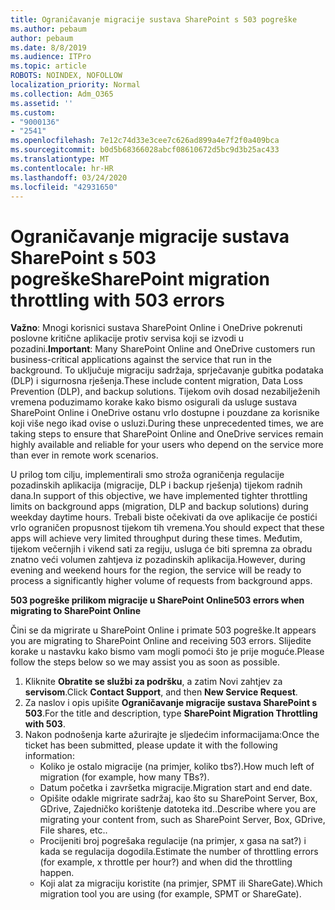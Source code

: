 ```yaml
---
title: Ograničavanje migracije sustava SharePoint s 503 pogreške
ms.author: pebaum
author: pebaum
ms.date: 8/8/2019
ms.audience: ITPro
ms.topic: article
ROBOTS: NOINDEX, NOFOLLOW
localization_priority: Normal
ms.collection: Adm_O365
ms.assetid: ''
ms.custom:
- "9000136"
- "2541"
ms.openlocfilehash: 7e12c74d33e3cee7c626ad899a4e7f2f0a409bca
ms.sourcegitcommit: b0d5b68366028abcf08610672d5bc9d3b25ac433
ms.translationtype: MT
ms.contentlocale: hr-HR
ms.lasthandoff: 03/24/2020
ms.locfileid: "42931650"
---
```

# <a name="sharepoint-migration-throttling-with-503-errors"></a><span data-ttu-id="c4b8e-102">Ograničavanje migracije sustava SharePoint s 503 pogreške</span><span class="sxs-lookup"><span data-stu-id="c4b8e-102">SharePoint migration throttling with 503 errors</span></span>

<span data-ttu-id="c4b8e-103">**Važno**: Mnogi korisnici sustava SharePoint Online i OneDrive pokrenuti poslovne kritične aplikacije protiv servisa koji se izvodi u pozadini.</span><span class="sxs-lookup"><span data-stu-id="c4b8e-103">**Important**: Many SharePoint Online and OneDrive customers run business-critical applications against the service that run in the background.</span></span> <span data-ttu-id="c4b8e-104">To uključuje migraciju sadržaja, sprječavanje gubitka podataka (DLP) i sigurnosna rješenja.</span><span class="sxs-lookup"><span data-stu-id="c4b8e-104">These include content migration, Data Loss Prevention (DLP), and backup solutions.</span></span> <span data-ttu-id="c4b8e-105">Tijekom ovih dosad nezabilježenih vremena poduzimamo korake kako bismo osigurali da usluge sustava SharePoint Online i OneDrive ostanu vrlo dostupne i pouzdane za korisnike koji više nego ikad ovise o usluzi.</span><span class="sxs-lookup"><span data-stu-id="c4b8e-105">During these unprecedented times, we are taking steps to ensure that SharePoint Online and OneDrive services remain highly available and reliable for your users who depend on the service more than ever in remote work scenarios.</span></span>

<span data-ttu-id="c4b8e-106">U prilog tom cilju, implementirali smo stroža ograničenja regulacije pozadinskih aplikacija (migracije, DLP i backup rješenja) tijekom radnih dana.</span><span class="sxs-lookup"><span data-stu-id="c4b8e-106">In support of this objective, we have implemented tighter throttling limits on background apps (migration, DLP and backup solutions) during weekday daytime hours.</span></span> <span data-ttu-id="c4b8e-107">Trebali biste očekivati da ove aplikacije će postići vrlo ograničen propusnost tijekom tih vremena.</span><span class="sxs-lookup"><span data-stu-id="c4b8e-107">You should expect that these apps will achieve very limited throughput during these times.</span></span> <span data-ttu-id="c4b8e-108">Međutim, tijekom večernjih i vikend sati za regiju, usluga će biti spremna za obradu znatno veći volumen zahtjeva iz pozadinskih aplikacija.</span><span class="sxs-lookup"><span data-stu-id="c4b8e-108">However, during evening and weekend hours for the region, the service will be ready to process a significantly higher volume of requests from background apps.</span></span>

<span data-ttu-id="c4b8e-109">**503 pogreške prilikom migracije u SharePoint Online**</span><span class="sxs-lookup"><span data-stu-id="c4b8e-109">**503 errors when migrating to SharePoint Online**</span></span>

<span data-ttu-id="c4b8e-110">Čini se da migrirate u SharePoint Online i primate 503 pogreške.</span><span class="sxs-lookup"><span data-stu-id="c4b8e-110">It appears you are migrating to SharePoint Online and receiving 503 errors.</span></span> <span data-ttu-id="c4b8e-111">Slijedite korake u nastavku kako bismo vam mogli pomoći što je prije moguće.</span><span class="sxs-lookup"><span data-stu-id="c4b8e-111">Please follow the steps below so we may assist you as soon as possible.</span></span> 

1. <span data-ttu-id="c4b8e-112">Kliknite **Obratite se službi za podršku**, a zatim Novi zahtjev za **servisom**.</span><span class="sxs-lookup"><span data-stu-id="c4b8e-112">Click **Contact Support**, and then **New Service Request**.</span></span>
2. <span data-ttu-id="c4b8e-113">Za naslov i opis upišite **Ograničavanje migracije sustava SharePoint s 503**.</span><span class="sxs-lookup"><span data-stu-id="c4b8e-113">For the title and description, type **SharePoint Migration Throttling with 503**.</span></span>
3. <span data-ttu-id="c4b8e-114">Nakon podnošenja karte ažurirajte je sljedećim informacijama:</span><span class="sxs-lookup"><span data-stu-id="c4b8e-114">Once the ticket has been submitted, please update it with the following information:</span></span>
    - <span data-ttu-id="c4b8e-115">Koliko je ostalo migracije (na primjer, koliko tbs?).</span><span class="sxs-lookup"><span data-stu-id="c4b8e-115">How much left of migration (for example, how many TBs?).</span></span>
    - <span data-ttu-id="c4b8e-116">Datum početka i završetka migracije.</span><span class="sxs-lookup"><span data-stu-id="c4b8e-116">Migration start and end date.</span></span>
    - <span data-ttu-id="c4b8e-117">Opišite odakle migrirate sadržaj, kao što su SharePoint Server, Box, GDrive, Zajedničko korištenje datoteka itd..</span><span class="sxs-lookup"><span data-stu-id="c4b8e-117">Describe where you are migrating your content from, such as SharePoint Server, Box, GDrive, File shares, etc..</span></span>
    - <span data-ttu-id="c4b8e-118">Procijeniti broj pogrešaka regulacije (na primjer, x gasa na sat?) i kada se regulacija dogodila.</span><span class="sxs-lookup"><span data-stu-id="c4b8e-118">Estimate the number of throttling errors (for example, x throttle per hour?) and when did the throttling happen.</span></span>
    - <span data-ttu-id="c4b8e-119">Koji alat za migraciju koristite (na primjer, SPMT ili ShareGate).</span><span class="sxs-lookup"><span data-stu-id="c4b8e-119">Which migration tool you are using (for example, SPMT or ShareGate).</span></span>


